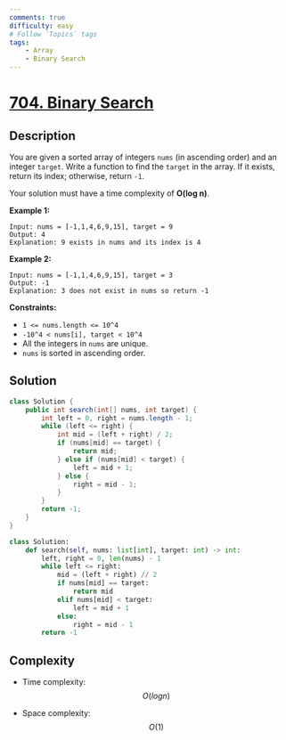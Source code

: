 ```yaml
---
comments: true
difficulty: easy
# Follow `Topics` tags
tags:
    - Array
    - Binary Search
---
```


# [704. Binary Search](https://leetcode.com/problems/binary-search/description/)

## Description

You are given a sorted array of integers `nums` (in ascending order) and an integer `target`.
Write a function to find the `target` in the array. If it exists, return its index; otherwise, return `-1`.

Your solution must have a time complexity of **O(log n)**.

**Example 1:**
```
Input: nums = [-1,1,4,6,9,15], target = 9
Output: 4
Explanation: 9 exists in nums and its index is 4
```

**Example 2:**
```
Input: nums = [-1,1,4,6,9,15], target = 3
Output: -1
Explanation: 3 does not exist in nums so return -1
```

**Constraints:**

* `1 <= nums.length <= 10^4`
* `-10^4 < nums[i], target < 10^4`
* All the integers in `nums` are unique.
* `nums` is sorted in ascending order.

## Solution


```java
class Solution {
    public int search(int[] nums, int target) {
        int left = 0, right = nums.length - 1;
        while (left <= right) {
            int mid = (left + right) / 2;
            if (nums[mid] == target) {
                return mid;
            } else if (nums[mid] < target) {
                left = mid + 1;
            } else {
                right = mid - 1;
            }
        }
        return -1;
    }
}
```

```python
class Solution:
    def search(self, nums: list[int], target: int) -> int:
        left, right = 0, len(nums) - 1
        while left <= right:
            mid = (left + right) // 2
            if nums[mid] == target:
                return mid
            elif nums[mid] < target:
                left = mid + 1
            else:
                right = mid - 1
        return -1
```

## Complexity

- Time complexity: $$O(log n)$$
<!-- Add time complexity here, e.g. $$O(n)$$ -->

- Space complexity: $$O(1)$$
<!-- Add space complexity here, e.g. $$O(n)$$ -->

